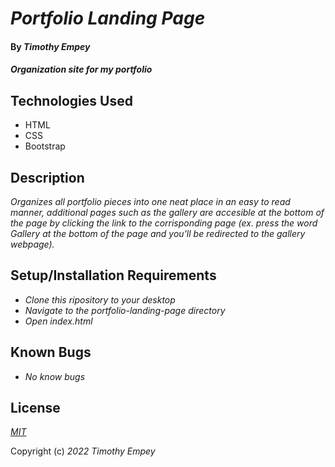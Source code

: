 # _Portfolio Landing Page_

#### By _**Timothy Empey**_

#### _Organization site for my portfolio_

## Technologies Used

* HTML
* CSS
* Bootstrap

## Description

_Organizes all portfolio pieces into one neat place in an easy to read manner, additional pages such as the gallery are accesible at the bottom of the page by clicking the link to the corrisponding page (ex. press the word Gallery at the bottom of the page and you'll be redirected to the gallery webpage)._

## Setup/Installation Requirements

* _Clone this ripository to your desktop_
* _Navigate to the portfolio-landing-page directory_
* _Open index.html_

## Known Bugs

* _No know bugs_

## License

_[MIT](https://en.wikipedia.org/wiki/MIT_License)_

Copyright (c) _2022_ _Timothy Empey_